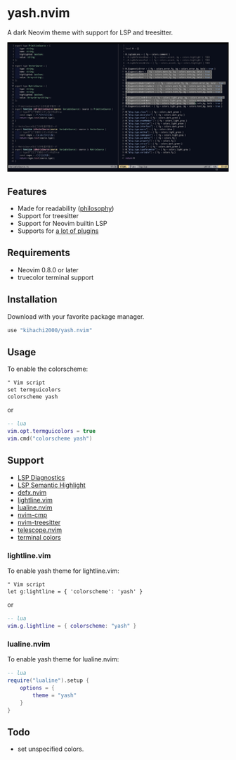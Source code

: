 # yash.nvim
A dark Neovim theme with support for LSP and treesitter.

![Sample image](image/v0.6.0.jpg)

## Features
- Made for readability ([philosophy](https://zenn.dev/kihachi2000/articles/4f4314ef791c5d))
- Support for treesitter
- Support for Neovim builtin LSP
- Supports for [a lot of plugins](https://github.com/kihachi2000/yash.nvim)

## Requirements
- Neovim 0.8.0 or later
- truecolor terminal support

## Installation
Download with your favorite package manager.
```lua
use "kihachi2000/yash.nvim"
```

## Usage
To enable the colorscheme:

```vim
" Vim script
set termguicolors
colorscheme yash
```

or

```lua
-- lua
vim.opt.termguicolors = true
vim.cmd("colorscheme yash")
```

## Support
- [LSP Diagnostics](https://neovim.io/doc/user/lsp.html)
- [LSP Semantic Highlight](https://neovim.io/doc/user/lsp.html#lsp-semantic-highlight)
- [defx.nvim](https://github.com/Shougo/defx.nvim)
- [lightline.vim](https://github.com/itchyny/lightline.vim)
- [lualine.nvim](https://github.com/nvim-lualine/lualine.nvim)
- [nvim-cmp](https://github.com/hrsh7th/nvim-cmp)
- [nvim-treesitter](https://github.com/nvim-treesitter/nvim-treesitter)
- [telescope.nvim](https://github.com/nvim-telescope/telescope.nvim)
- [terminal colors](https://neovim.io/doc/user/nvim_terminal_emulator.html#terminal-config)

### lightline.vim
To enable yash theme for lightline.vim: 
```vim
" Vim script
let g:lightline = { 'colorscheme': 'yash' }
```

or

```lua
-- lua
vim.g.lightline = { colorscheme: "yash" }
```

### lualine.nvim
To enable yash theme for lualine.nvim: 
```lua
-- lua
require("lualine").setup {
    options = {
        theme = "yash"
    }
}
```

## Todo
- set unspecified colors.
